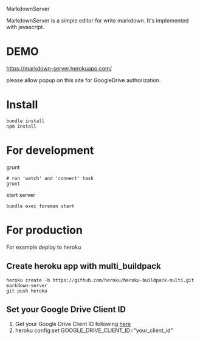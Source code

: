 MarkdownServer

MarkdownServer is a simple editor for write markdown. It's implemented with javascript.

# DEMO
https://markdown-server.herokuapp.com/

please allow popup on this site for GoogleDrive authorization.

# Install
```
bundle install
npm install
```

# For development
grunt

```
# run 'watch' and 'connect' task
grunt
```

start server

```
bundle exec foreman start
```

# For production
For example deploy to heroku

## Create heroku app with multi_buildpack
```
heroku create -b https://github.com/heroku/heroku-buildpack-multi.git markdown-server
git push heroku
```

## Set your Google Drive Client ID
1. Get your Google Drive Client ID following [here](https://developers.google.com/drive/web/enable-sdk)
2. heroku config:set GOOGLE_DRIVE_CLIENT_ID="your_client_id"
